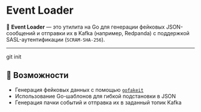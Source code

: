 # Event Loader

🧪 **Event Loader** — это утилита на Go для генерации фейковых JSON-сообщений и отправки их в Kafka (например, Redpanda) с поддержкой SASL-аутентификации (`SCRAM-SHA-256`).

---
git init
## 🚀 Возможности

- Генерация фейковых данных с помощью [`gofakeit`](https://github.com/brianvoe/gofakeit)
- Использование Go-шаблонов для гибкой подстановки в JSON
- Генерация пачки событий и отправка их в заданный топик Kafka

